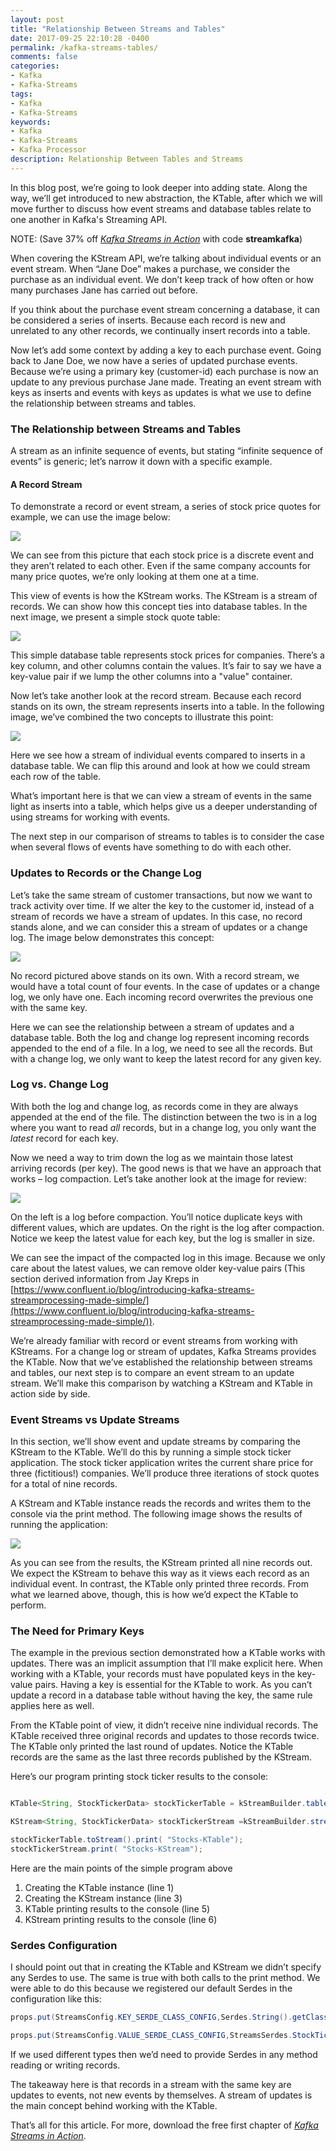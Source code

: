 ```yaml
---
layout: post
title: "Relationship Between Streams and Tables"
date: 2017-09-25 22:10:28 -0400
permalink: /kafka-streams-tables/
comments: false
categories:
- Kafka
- Kafka-Streams
tags:
- Kafka
- Kafka-Streams 
keywords:
- Kafka
- Kafka-Streams
- Kafka Processor 
description: Relationship Between Tables and Streams 
---
```

 
In this blog post, we’re going to look deeper into adding state. Along the way, we’ll get introduced to new abstraction, the KTable, after which we will move further to discuss how event streams and database tables relate to one another in Kafka's Streaming API.

<!--more-->

NOTE: (Save 37% off [*Kafka Streams in Action*](https://www.manning.com/books/kafka-streams-in-action) with code **streamkafka**)

When covering the KStream API, we’re talking about individual events or
an event stream. When “Jane Doe” makes a purchase, we consider the
purchase as an individual event. We don’t keep track of how often or how
many purchases Jane has carried out before.

If you think about the purchase event stream concerning a database, it
can be considered a series of inserts. Because each record is new and
unrelated to any other records, we continually insert records into a
table.

Now let’s add some context by adding a key to each purchase event. Going
back to Jane Doe, we now have a series of updated purchase events.
Because we’re using a primary key (customer-id) each purchase is now an
update to any previous purchase Jane made. Treating an event stream with
keys as inserts and events with keys as updates is what we use to define
the relationship between streams and tables.

### The Relationship between Streams and Tables

A stream as an infinite sequence of events, but stating “infinite
sequence of events” is generic; let’s narrow it down with a specific
example.

#### A Record Stream

To demonstrate a record or event stream, a series of stock price quotes for example, we can use the image below:

<img src="{{ site.media_url }}/images/ks/kst_figure_1.png"/>

We can see from this picture that each stock price is a discrete event
and they aren’t related to each other. Even if the same company accounts
for many price quotes, we’re only looking at them one at a time.

This view of events is how the KStream works. The KStream is a stream of
records. We can show how this concept ties into database tables. In the
next image, we present a simple stock quote table:

<img src="{{ site.media_url }}/images/ks/kst_figure_2.jpg"/>

This simple database table represents stock prices for
companies. There’s a key column, and other columns contain the values.
It’s fair to say we have a key-value pair if we lump the other columns
into a "value" container.

Now let’s take another look at the record stream. Because each record
stands on its own, the stream represents inserts into a table. In the
following image, we’ve combined the two concepts to illustrate this
point:

<img src="{{ site.media_url }}/images/ks/kst_figure_3.jpg"/>

Here we see how a stream of individual events compared to
inserts in a database table. We can flip this around and look at how we
could stream each row of the table.

What’s important here is that we can view a stream of events in the same
light as inserts into a table, which helps give us a deeper
understanding of using streams for working with events.

The next step in our comparison of streams to tables is to consider the
case when several flows of events have something to do with each other.

### Updates to Records or the Change Log

Let’s take the same stream of customer transactions, but now we want to
track activity over time. If we alter the key to the customer id,
instead of a stream of records we have a stream of updates. In this
case, no record stands alone, and we can consider this a stream of
updates or a change log. The image below demonstrates this concept:

<img src="{{ site.media_url }}/images/ks/kst_figure_4.jpg"/>

No record pictured above stands on its own. With a record stream, we
would have a total count of four events. In the case of updates or a
change log, we only have one. Each incoming record overwrites the
previous one with the same key.

Here we can see the relationship between a stream of updates and a
database table. Both the log and change log represent incoming records
appended to the end of a file. In a log, we need to see all the records.
But with a change log, we only want to keep the latest record for any
given key.

### Log vs. Change Log

With both the log and change log, as records come in they are always
appended at the end of the file. The distinction between the two is in a
log where you want to read *all* records, but in a change log, you only
want the *latest* record for each key.

Now we need a way to trim down the log as we maintain those latest
arriving records (per key). The good news is that we have an approach
that works – log compaction. Let’s take another look at the image for
review:

<img src="{{ site.media_url }}/images/ks/kst_figure_5.jpg"/>

On the left is a log before compaction. You’ll notice
duplicate keys with different values, which are updates. On the right is
the log after compaction. Notice we keep the latest value for each key,
but the log is smaller in size.

We can see the impact of the compacted log in this image. Because we
only care about the latest values, we can remove older key-value pairs
(This section derived information from Jay Kreps in
[https://www.confluent.io/blog/introducing-kafka-streams-streamprocessing-made-simple/](https://www.confluent.io/blog/introducing-kafka-streams-streamprocessing-made-simple/)).

We’re already familiar with record or event streams from working with
KStreams. For a change log or stream of updates, Kafka Streams provides
the KTable. Now that we’ve established the relationship between streams
and tables, our next step is to compare an event stream to an update
stream. We’ll make this comparison by watching a KStream and KTable in
action side by side.

### Event Streams vs Update Streams

In this section, we’ll show event and update streams by comparing the
KStream to the KTable. We’ll do this by running a simple stock ticker
application. The stock ticker application writes the current share price
for three (fictitious!) companies. We’ll produce three iterations of
stock quotes for a total of nine records.

A KStream and KTable instance reads the records and writes them to the
console via the print method. The following image shows the results of
running the application:

<img src="{{ site.media_url }}/images/ks/kst_figure_6.jpg"/>

As you can see from the results, the KStream printed all nine records
out. We expect the KStream to behave this way as it views each record as
an individual event. In contrast, the KTable only printed three records.
From what we learned above, though, this is how we’d expect the KTable
to perform.

### The Need for Primary Keys

The example in the previous section demonstrated how a KTable works with
updates. There was an implicit assumption that I’ll make explicit here.
When working with a KTable, your records must have populated keys in the
key-value pairs. Having a key is essential for the KTable to work. As you
can’t update a record in a database table without having the key, the
same rule applies here as well.

From the KTable point of view, it didn’t receive nine individual
records. The KTable received three original records and updates to those
records twice. The KTable only printed the last round of updates. Notice
the KTable records are the same as the last three records published by
the KStream.

Here’s our program printing stock ticker results to the console:

```java

KTable<String, StockTickerData> stockTickerTable = kStreamBuilder.table(STOCK_TICKER_TABLE_TOPIC, "ticker-store"); 

KStream<String, StockTickerData> stockTickerStream =kStreamBuilder.stream(STOCK_TICKER_STREAM_TOPIC); 

stockTickerTable.toStream().print( "Stocks-KTable");
stockTickerStream.print( "Stocks-KStream");

```

Here are the main points of the simple program above 

 1. Creating the KTable instance (line 1)
 2. Creating the KStream instance (line 3)
 3. KTable printing results to the console (line 5)
 4. KStream printing results to the console (line 6)

### Serdes Configuration

I should point out that in creating the KTable and KStream we didn’t
specify any Serdes to use. The same is true with both calls to the print
method. We were able to do this because we registered our default Serdes
in the configuration like this:

``` java
props.put(StreamsConfig.KEY_SERDE_CLASS_CONFIG,Serdes.String().getClass().getName());

props.put(StreamsConfig.VALUE_SERDE_CLASS_CONFIG,StreamsSerdes.StockTickerSerde().getClass().getName());
```

If we used different types then we’d need to provide Serdes in any
method reading or writing records.

The takeaway here is that records in a stream with the same key are
updates to events, not new events by themselves. A stream of updates is
the main concept behind working with the KTable.

That’s all for this article. For more, download the free first chapter
of [*Kafka Streams in
Action*](https://www.manning.com/books/kafka-streams-in-action).
